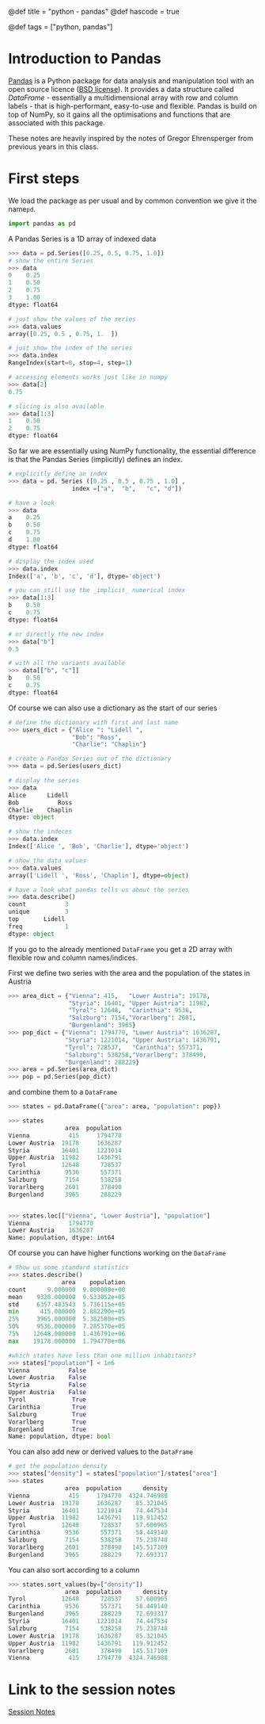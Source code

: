 @def title = "python - pandas"
@def hascode = true

@def tags = ["python, pandas"]

# Introduction to Pandas

[Pandas](https://pandas.pydata.org/) is a Python package for data analysis and manipulation tool with an open source licence ([BSD license](https://github.com/pandas-dev/pandas/blob/main/LICENSE)). 
It provides a data structure called _DataFrame_ - essentially a multidimensional array with row and column labels - that is high-performant, easy-to-use and flexible.
Pandas is build on top of NumPy, so it gains all the optimisations and functions that are associated with this package. 

These notes are heavily inspired by the notes of Gregor Ehrensperger from previous years in this class.  

# First steps

We load the package as per usual and by common convention we give it the name`pd`. 

```python
import pandas as pd
```
A Pandas Series is a 1D array of indexed data

```python
>>> data = pd.Series([0.25, 0.5, 0.75, 1.0])
# show the entire Series
>>> data
0    0.25
1    0.50
2    0.75
3    1.00
dtype: float64

# just show the values of the series
>>> data.values
array([0.25, 0.5 , 0.75, 1.  ])

# just show the index of the series
>>> data.index
RangeIndex(start=0, stop=4, step=1)

# accessing elements works just like in numpy
>>> data[2]
0.75

# slicing is also available
>>> data[1:3]
1    0.50
2    0.75
dtype: float64
```

So far we are essentially using NumPy functionality, the essential difference is that the Pandas Series (implicitly) defines an index.
```python
# explicitly define an index
>>> data = pd. Series ([0.25 , 0.5 , 0.75 , 1.0] ,
                  index =["a",  "b",   "c", "d"])

# have a look
>>> data
a    0.25
b    0.50
c    0.75
d    1.00
dtype: float64

# display the index used
>>> data.index
Index(['a', 'b', 'c', 'd'], dtype='object')

# you can still use the _implicit_ numerical index
>>> data[1:3]
b    0.50
c    0.75
dtype: float64

# or directly the new index
>>> data["b"]
0.5

# with all the variants available
>>> data[["b", "c"]]
b    0.50
c    0.75
dtype: float64
```

Of course we can also use a dictionary as the start of our series

```python
# define the dictionary with first and last name
>>> users_dict = {"Alice ": "Lidell ",
                  "Bob": "Ross",
                  "Charlie": "Chaplin"}

# create a Pandas Series out of the dictionary
>>> data = pd.Series(users_dict)

# display the series
>>> data
Alice      Lidell 
Bob           Ross
Charlie    Chaplin
dtype: object

# show the indeces
>>> data.index
Index(['Alice ', 'Bob', 'Charlie'], dtype='object')

# show the data values
>>> data.values
array(['Lidell ', 'Ross', 'Chaplin'], dtype=object)

# have a look what pandas tells us about the series
>>> data.describe()
count           3
unique          3
top       Lidell 
freq            1
dtype: object

```

If you go to the already mentioned `DataFrame` you get a 2D array with flexible row and column names/indices.

First we define two series with the area and the population of the states in Austria
```python
>>> area_dict = {"Vienna": 415,   "Lower Austria": 19178,
                 "Styria": 16401, "Upper Austria": 11982,
                 "Tyrol": 12648,  "Carinthia": 9536,
                 "Salzburg": 7154,"Vorarlberg": 2601,
                 "Burgenland": 3965}
>>> pop_dict = {"Vienna": 1794770, "Lower Austria": 1636287,
                "Styria": 1221014, "Upper Austria": 1436791,
                "Tyrol": 728537,   "Carinthia": 557371,
                "Salzburg": 538258,"Vorarlberg": 378490,
                "Burgenland": 288229}
>>> area = pd.Series(area_dict)
>>> pop = pd.Series(pop_dict)
```

and combine them to a `DataFrame`
```python
>>> states = pd.DataFrame({"area": area, "population": pop})

>>> states
                area  population
Vienna           415     1794770
Lower Austria  19178     1636287
Styria         16401     1221014
Upper Austria  11982     1436791
Tyrol          12648      728537
Carinthia       9536      557371
Salzburg        7154      538258
Vorarlberg      2601      378490
Burgenland      3965      288229


>>> states.loc[["Vienna", "Lower Austria"], "population"]
Vienna           1794770
Lower Austria    1636287
Name: population, dtype: int64
```

Of course you can have higher functions working on the `DataFrame`
```python
# Show us some standard statistics 
>>> states.describe()
               area    population
count      9.000000  9.000000e+00
mean    9320.000000  9.533052e+05
std     6357.483543  5.736115e+05
min      415.000000  2.882290e+05
25%     3965.000000  5.382580e+05
50%     9536.000000  7.285370e+05
75%    12648.000000  1.436791e+06
max    19178.000000  1.794770e+06

#which states have less than one million inhabitants?
>>> states["population"] < 1e6
Vienna           False
Lower Austria    False
Styria           False
Upper Austria    False
Tyrol             True
Carinthia         True
Salzburg          True
Vorarlberg        True
Burgenland        True
Name: population, dtype: bool
```

You can also add new or derived values to the `DataFrame`
```python
# get the population density
>>> states["density"] = states["population"]/states["area"]
>>> states
                area  population      density
Vienna           415     1794770  4324.746988
Lower Austria  19178     1636287    85.321045
Styria         16401     1221014    74.447534
Upper Austria  11982     1436791   119.912452
Tyrol          12648      728537    57.600965
Carinthia       9536      557371    58.449140
Salzburg        7154      538258    75.238748
Vorarlberg      2601      378490   145.517109
Burgenland      3965      288229    72.693317
```

You can also sort according to a column
```python
>>> states.sort_values(by=["density"])
                area  population      density
Tyrol          12648      728537    57.600965
Carinthia       9536      557371    58.449140
Burgenland      3965      288229    72.693317
Styria         16401     1221014    74.447534
Salzburg        7154      538258    75.238748
Lower Austria  19178     1636287    85.321045
Upper Austria  11982     1436791   119.912452
Vorarlberg      2601      378490   145.517109
Vienna           415     1794770  4324.746988
```

# Link to the session notes
[Session Notes](/notebooks/html/Session2)
